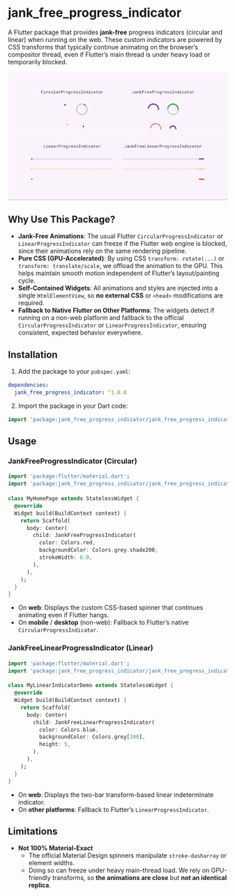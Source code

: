 # jank_free_progress_indicator

A Flutter package that provides **jank-free** progress indicators (circular and linear) when running
on the web. These custom indicators are powered by CSS transforms that typically continue animating
on the browser’s compositor thread, even if Flutter’s main thread is under heavy load or temporarily
blocked.

![Example](https://raw.githubusercontent.com/adrianjagielak/jank_free_progress_indicator/refs/heads/master/doc/example.gif)

## Why Use This Package?

* **Jank-Free Animations**: The usual Flutter `CircularProgressIndicator`
  or `LinearProgressIndicator` can freeze if the Flutter web engine is blocked, since their
  animations rely on the same rendering pipeline.
* **Pure CSS (GPU-Accelerated)**: By using CSS `transform: rotate(...)`
  or `transform: translate/scale`, we offload the animation to the GPU. This helps maintain smooth
  motion independent of Flutter’s layout/painting cycle.
* **Self-Contained Widgets**: All animations and styles are injected into a
  single `HtmlElementView`, so **no external CSS** or `<head>` modifications are required.
* **Fallback to Native Flutter on Other Platforms**: The widgets detect if running on a non-web
  platform and fallback to the official `CircularProgressIndicator` or `LinearProgressIndicator`,
  ensuring consistent, expected behavior everywhere.

## Installation

1. Add the package to your `pubspec.yaml`:

```yaml
dependencies:
  jank_free_progress_indicator: ^1.0.0
```

2. Import the package in your Dart code:

```dart
import 'package:jank_free_progress_indicator/jank_free_progress_indicator.dart';
```

## Usage

### JankFreeProgressIndicator (Circular)

```dart
import 'package:flutter/material.dart';
import 'package:jank_free_progress_indicator/jank_free_progress_indicator.dart';

class MyHomePage extends StatelessWidget {
  @override
  Widget build(BuildContext context) {
    return Scaffold(
      body: Center(
        child: JankFreeProgressIndicator(
          color: Colors.red,
          backgroundColor: Colors.grey.shade200,
          strokeWidth: 6.0,
        ),
      ),
    );
  }
}
```

* On **web**: Displays the custom CSS-based spinner that continues animating even if Flutter hangs.
* On **mobile** / **desktop** (non-web): Fallback to Flutter’s native `CircularProgressIndicator`.

### JankFreeLinearProgressIndicator (Linear)

```dart
import 'package:flutter/material.dart';
import 'package:jank_free_progress_indicator/jank_free_progress_indicator.dart';

class MyLinearIndicatorDemo extends StatelessWidget {
  @override
  Widget build(BuildContext context) {
    return Scaffold(
      body: Center(
        child: JankFreeLinearProgressIndicator(
          color: Colors.blue,
          backgroundColor: Colors.grey[300],
          height: 5,
        ),
      ),
    );
  }
}
```

* On **web**: Displays the two-bar transform-based linear indeterminate indicator.
* On **other platforms**: Fallback to Flutter’s `LinearProgressIndicator`.

## Limitations

* **Not 100% Material-Exact**
    * The official Material Design spinners manipulate `stroke-dasharray` or element widths.
    * Doing so can freeze under heavy main-thread load. We rely on GPU-friendly transforms, so **the
      animations are close** but **not an identical replica**.
